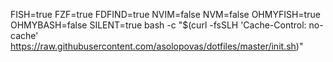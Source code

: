 FISH=true FZF=true FDFIND=true NVIM=false NVM=false OHMYFISH=true OHMYBASH=false SILENT=true bash -c "$(curl -fsSLH 'Cache-Control: no-cache' https://raw.githubusercontent.com/asolopovas/dotfiles/master/init.sh)"
